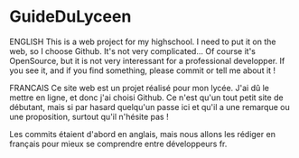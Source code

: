 GuideDuLyceen
=============

ENGLISH
This is a web project for my highschool. I need to put it on the web, so I choose Github. It's not very complicated...
Of course it's OpenSource, but it is not very interessant for a professional developper. If you see it, and if you find something, please commit or tell me about it !

FRANCAIS
Ce site web est un projet réalisé pour mon lycée. J'ai dû le mettre en ligne, et donc j'ai choisi Github.
Ce n'est qu'un tout petit site de débutant, mais si par hasard quelqu'un passe ici et qu'il a une remarque ou une proposition, surtout qu'il n'hésite pas !

Les commits étaient d'abord en anglais, mais nous allons les rédiger en français pour mieux se comprendre entre développeurs fr.